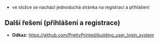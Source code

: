 - ve složce se nachází jednoduchá stránka na registraci a příhlášení

## Další řešení (přihlášení a registrace)
- **Odkaz:**
https://github.com/PrettyPrinted/building_user_login_system